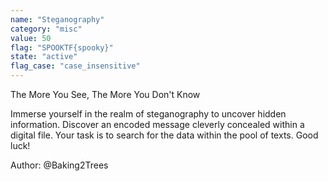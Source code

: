 ```yaml
---
name: "Steganography"
category: "misc"
value: 50
flag: "SPOOKTF{spooky}"
state: "active"
flag_case: "case_insensitive"
---
```


The More You See, The More You Don't Know

Immerse yourself in the realm of steganography to uncover hidden information. Discover an encoded message cleverly concealed within a digital file. Your task is to search for the data within the pool of texts. Good luck!

Author: @Baking2Trees
